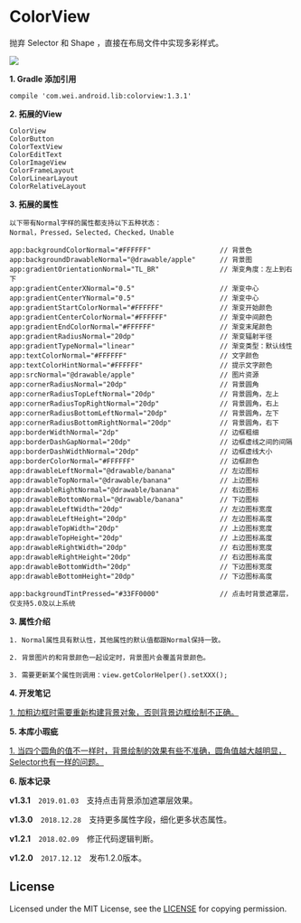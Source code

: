 ColorView
========

抛弃 Selector 和 Shape ，直接在布局文件中实现多彩样式。

![](https://github.com/uccmawei/ColorView/raw/master/demo.png)


**1. Gradle 添加引用**

    compile 'com.wei.android.lib:colorview:1.3.1'

**2. 拓展的View**

    ColorView
    ColorButton
    ColorTextView
    ColorEditText
    ColorImageView
    ColorFrameLayout
    ColorLinearLayout
    ColorRelativeLayout

**3. 拓展的属性**

    以下带有Normal字样的属性都支持以下五种状态：
    Normal，Pressed，Selected，Checked，Unable

    app:backgroundColorNormal="#FFFFFF"                 // 背景色
    app:backgroundDrawableNormal="@drawable/apple"      // 背景图
    app:gradientOrientationNormal="TL_BR"               // 渐变角度：左上到右下
    app:gradientCenterXNormal="0.5"                     // 渐变中心
    app:gradientCenterYNormal="0.5"                     // 渐变中心
    app:gradientStartColorNormal="#FFFFFF"              // 渐变开始颜色
    app:gradientCenterColorNormal="#FFFFFF"             // 渐变中间颜色
    app:gradientEndColorNormal="#FFFFFF"                // 渐变末尾颜色
    app:gradientRadiusNormal="20dp"                     // 渐变辐射半径
    app:gradientTypeNormal="linear"                     // 渐变类型：默认线性
    app:textColorNormal="#FFFFFF"                       // 文字颜色
    app:textColorHintNormal="#FFFFFF"                   // 提示文字颜色
    app:srcNormal="@drawable/apple"                     // 图片资源
    app:cornerRadiusNormal="20dp"                       // 背景圆角
    app:cornerRadiusTopLeftNormal="20dp"                // 背景圆角，左上
    app:cornerRadiusTopRightNormal="20dp"               // 背景圆角，右上
    app:cornerRadiusBottomLeftNormal="20dp"             // 背景圆角，左下
    app:cornerRadiusBottomRightNormal="20dp"            // 背景圆角，右下
    app:borderWidthNormal="2dp"                         // 边框粗细
    app:borderDashGapNormal="20dp"                      // 边框虚线之间的间隔
    app:borderDashWidthNormal="20dp"                    // 边框虚线大小
    app:borderColorNormal="#FFFFFF"                     // 边框颜色
    app:drawableLeftNormal="@drawable/banana"           // 左边图标
    app:drawableTopNormal="@drawable/banana"            // 上边图标
    app:drawableRightNormal="@drawable/banana"          // 右边图标
    app:drawableBottomNormal="@drawable/banana"         // 下边图标
    app:drawableLeftWidth="20dp"                        // 左边图标宽度
    app:drawableLeftHeight="20dp"                       // 左边图标高度
    app:drawableTopWidth="20dp"                         // 上边图标宽度
    app:drawableTopHeight="20dp"                        // 上边图标高度
    app:drawableRightWidth="20dp"                       // 右边图标宽度
    app:drawableRightHeight="20dp"                      // 右边图标高度
    app:drawableBottomWidth="20dp"                      // 下边图标宽度
    app:drawableBottomHeight="20dp"                     // 下边图标高度

    app:backgroundTintPressed="#33FF0000"               // 点击时背景遮罩层，仅支持5.0及以上系统

**3. 属性介绍**

    1. Normal属性具有默认性，其他属性的默认值都跟Normal保持一致。
    
    2. 背景图片的和背景颜色一起设定时，背景图片会覆盖背景颜色。

    3. 需要更新某个属性则调用：view.getColorHelper().setXXX();

**4. 开发笔记**

[1. 加粗边框时需要重新构建背景对象，否则背景边框绘制不正确。](https://issuetracker.google.com/issues/70444558 "Google Issue")

**5. 本库小瑕疵**

[1. 当四个圆角的值不一样时，背景绘制的效果有些不准确，圆角值越大越明显，Selector也有一样的问题。](https://issuetracker.google.com/issues/70461762 "Google Issue")

**6. 版本记录**

**v1.3.1**　`2019.01.03`　支持点击背景添加遮罩层效果。

**v1.3.0**　`2018.12.28`　支持更多属性字段，细化更多状态属性。

**v1.2.1**　`2018.02.09`　修正代码逻辑判断。

**v1.2.0**　`2017.12.12`　发布1.2.0版本。

## License ##

Licensed under the MIT License, see the [LICENSE](https://github.com/uccmawei/ColorView/blob/master/LICENSE) for copying permission.
